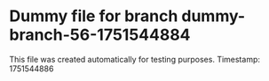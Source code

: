 # Dummy file for branch dummy-branch-56-1751544884

This file was created automatically for testing purposes.
Timestamp: 1751544886